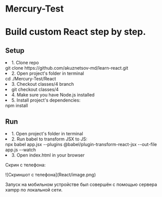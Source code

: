 # Mercury-Test

<h1>Build custom React step by step.</h1>
<h2>Setup</h2>
<li>1. Clone repo</li>
git clone https://github.com/akuznetsov-md/learn-react.git

<li>2. Open project's folder in terminal</li>
cd ./Mercury-Test/React

<li>3. Checkout classes/4 branch<li>
git checkout classes/4

<li>4. Make sure you have Node.js installed</li>

<li>5. Install project's dependencies:</li>
npm install
<h2>Run</h2>
<li>1. Open project's folder in terminal</li>
<li>2. Run babel to transform JSX to JS:</li>
npx babel app.jsx --plugins @babel/plugin-transform-react-jsx --out-file app.js --watch
<li>3. Open index.html in your browser</li>

<p>
Скрин с телефона:</p>
![Скриншот с телефона](React/image.png)

Запуск на мобильном устройстве был совершён с помощью сервера xampp по локальной сети.
